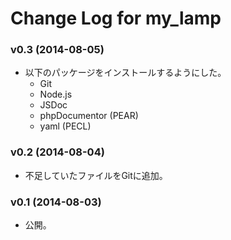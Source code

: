 # Change Log for my_lamp

### v0.3 (2014-08-05)
- 以下のパッケージをインストールするようにした。
  - Git
  - Node.js
  - JSDoc
  - phpDocumentor (PEAR)
  - yaml (PECL)

### v0.2 (2014-08-04)
- 不足していたファイルをGitに追加。

### v0.1 (2014-08-03)
- 公開。